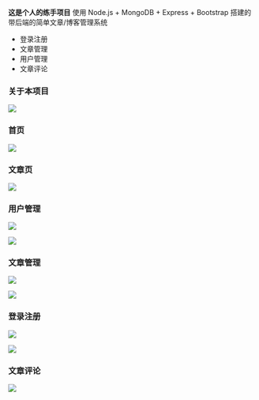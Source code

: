 **这是个人的练手项目**
使用 Node.js + MongoDB + Express + Bootstrap 搭建的带后端的简单文章/博客管理系统

- 登录注册
- 文章管理
- 用户管理
- 文章评论

### 关于本项目

![](https://gitee.com/QiJieH/blog-image-bed/raw/master//20200807140209.png)


### 首页

![](https://gitee.com/QiJieH/blog-image-bed/raw/master//20200807135643.png)


### 文章页

![](https://gitee.com/QiJieH/blog-image-bed/raw/master//20200807135728.png)


### 用户管理

![](https://gitee.com/QiJieH/blog-image-bed/raw/master//20200807135832.png)

![](https://gitee.com/QiJieH/blog-image-bed/raw/master//20200807135858.png)


### 文章管理

![](https://gitee.com/QiJieH/blog-image-bed/raw/master//20200807135925.png)

![](https://gitee.com/QiJieH/blog-image-bed/raw/master//20200807135938.png)


### 登录注册

![](https://gitee.com/QiJieH/blog-image-bed/raw/master//20200807140039.png)

![](https://gitee.com/QiJieH/blog-image-bed/raw/master//20200807140053.png)


### 文章评论

![](https://gitee.com/QiJieH/blog-image-bed/raw/master//20200807140139.png)

